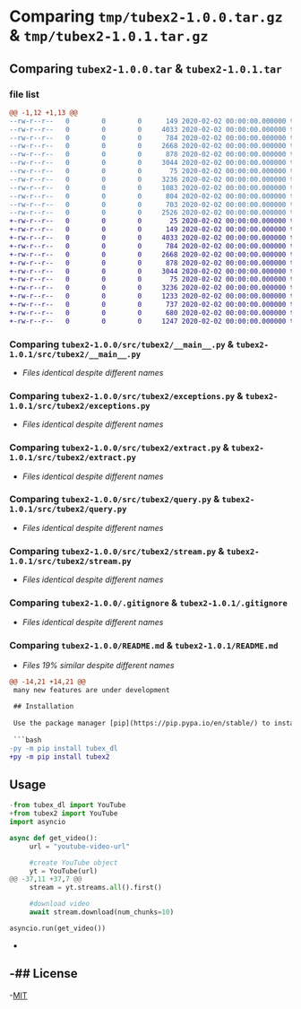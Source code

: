 # Comparing `tmp/tubex2-1.0.0.tar.gz` & `tmp/tubex2-1.0.1.tar.gz`

## Comparing `tubex2-1.0.0.tar` & `tubex2-1.0.1.tar`

### file list

```diff
@@ -1,12 +1,13 @@
--rw-r--r--   0        0        0      149 2020-02-02 00:00:00.000000 tubex2-1.0.0/src/tubex2/__init__.py
--rw-r--r--   0        0        0     4033 2020-02-02 00:00:00.000000 tubex2-1.0.0/src/tubex2/__main__.py
--rw-r--r--   0        0        0      784 2020-02-02 00:00:00.000000 tubex2-1.0.0/src/tubex2/exceptions.py
--rw-r--r--   0        0        0     2668 2020-02-02 00:00:00.000000 tubex2-1.0.0/src/tubex2/extract.py
--rw-r--r--   0        0        0      878 2020-02-02 00:00:00.000000 tubex2-1.0.0/src/tubex2/query.py
--rw-r--r--   0        0        0     3044 2020-02-02 00:00:00.000000 tubex2-1.0.0/src/tubex2/stream.py
--rw-r--r--   0        0        0       75 2020-02-02 00:00:00.000000 tubex2-1.0.0/src/tubex2/version.py
--rw-r--r--   0        0        0     3236 2020-02-02 00:00:00.000000 tubex2-1.0.0/.gitignore
--rw-r--r--   0        0        0     1083 2020-02-02 00:00:00.000000 tubex2-1.0.0/LICENSE
--rw-r--r--   0        0        0      804 2020-02-02 00:00:00.000000 tubex2-1.0.0/README.md
--rw-r--r--   0        0        0      703 2020-02-02 00:00:00.000000 tubex2-1.0.0/pyproject.toml
--rw-r--r--   0        0        0     2526 2020-02-02 00:00:00.000000 tubex2-1.0.0/PKG-INFO
+-rw-r--r--   0        0        0       25 2020-02-02 00:00:00.000000 tubex2-1.0.1/MANIFEST.in
+-rw-r--r--   0        0        0      149 2020-02-02 00:00:00.000000 tubex2-1.0.1/src/tubex2/__init__.py
+-rw-r--r--   0        0        0     4033 2020-02-02 00:00:00.000000 tubex2-1.0.1/src/tubex2/__main__.py
+-rw-r--r--   0        0        0      784 2020-02-02 00:00:00.000000 tubex2-1.0.1/src/tubex2/exceptions.py
+-rw-r--r--   0        0        0     2668 2020-02-02 00:00:00.000000 tubex2-1.0.1/src/tubex2/extract.py
+-rw-r--r--   0        0        0      878 2020-02-02 00:00:00.000000 tubex2-1.0.1/src/tubex2/query.py
+-rw-r--r--   0        0        0     3044 2020-02-02 00:00:00.000000 tubex2-1.0.1/src/tubex2/stream.py
+-rw-r--r--   0        0        0       75 2020-02-02 00:00:00.000000 tubex2-1.0.1/src/tubex2/version.py
+-rw-r--r--   0        0        0     3236 2020-02-02 00:00:00.000000 tubex2-1.0.1/.gitignore
+-rw-r--r--   0        0        0     1233 2020-02-02 00:00:00.000000 tubex2-1.0.1/LICENSE
+-rw-r--r--   0        0        0      737 2020-02-02 00:00:00.000000 tubex2-1.0.1/README.md
+-rw-r--r--   0        0        0      680 2020-02-02 00:00:00.000000 tubex2-1.0.1/pyproject.toml
+-rw-r--r--   0        0        0     1247 2020-02-02 00:00:00.000000 tubex2-1.0.1/PKG-INFO
```

### Comparing `tubex2-1.0.0/src/tubex2/__main__.py` & `tubex2-1.0.1/src/tubex2/__main__.py`

 * *Files identical despite different names*

### Comparing `tubex2-1.0.0/src/tubex2/exceptions.py` & `tubex2-1.0.1/src/tubex2/exceptions.py`

 * *Files identical despite different names*

### Comparing `tubex2-1.0.0/src/tubex2/extract.py` & `tubex2-1.0.1/src/tubex2/extract.py`

 * *Files identical despite different names*

### Comparing `tubex2-1.0.0/src/tubex2/query.py` & `tubex2-1.0.1/src/tubex2/query.py`

 * *Files identical despite different names*

### Comparing `tubex2-1.0.0/src/tubex2/stream.py` & `tubex2-1.0.1/src/tubex2/stream.py`

 * *Files identical despite different names*

### Comparing `tubex2-1.0.0/.gitignore` & `tubex2-1.0.1/.gitignore`

 * *Files identical despite different names*

### Comparing `tubex2-1.0.0/README.md` & `tubex2-1.0.1/README.md`

 * *Files 19% similar despite different names*

```diff
@@ -14,21 +14,21 @@
 many new features are under development
 
 ## Installation
 
 Use the package manager [pip](https://pip.pypa.io/en/stable/) to install tubex2.
 
 ```bash
-py -m pip install tubex_dl
+py -m pip install tubex2
 ```
 
 ## Usage
 
 ```python
-from tubex_dl import YouTube
+from tubex2 import YouTube
 import asyncio
 
 async def get_video():
      url = "youtube-video-url"
 
      #create YouTube object
      yt = YouTube(url)
@@ -37,11 +37,7 @@
      stream = yt.streams.all().first()
 
      #download video
      await stream.download(num_chunks=10)
 
 asyncio.run(get_video())
 ```
-
-## License
-
-[MIT](https://choosealicense.com/licenses/mit/)
```

